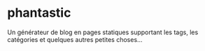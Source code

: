 phantastic
==========

Un générateur de blog en pages statiques supportant les tags, les catégories et quelques autres petites choses…